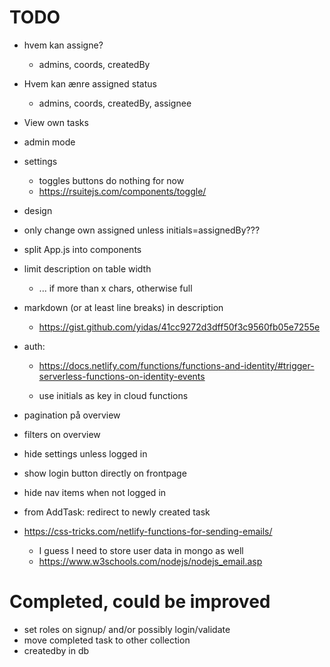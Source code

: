 # TODO
- hvem kan assigne?
  - admins, coords, createdBy
- Hvem kan ænre assigned status
  - admins, coords, createdBy, assignee
- View own tasks
- admin mode
- settings
  - toggles buttons do nothing for now
  - https://rsuitejs.com/components/toggle/
- design
- only change own assigned unless initials=assignedBy???
- split App.js into components
- limit description on table width
  - ... if more than x chars, otherwise full
- markdown (or at least line breaks) in description
  - https://gist.github.com/yidas/41cc9272d3dff50f3c9560fb05e7255e

- auth: 
  - https://docs.netlify.com/functions/functions-and-identity/#trigger-serverless-functions-on-identity-events
  
  - use initials as key in cloud functions
 - pagination på overview
- filters on overview
- hide settings unless logged in
- show login button directly on frontpage
- hide nav items when not logged in
- from AddTask: redirect to newly created task
- https://css-tricks.com/netlify-functions-for-sending-emails/
  - I guess I need to store user data in mongo as well
  - https://www.w3schools.com/nodejs/nodejs_email.asp
# Completed, could be improved
- set roles on signup/ and/or possibly login/validate
- move completed task to other collection
- createdby in db